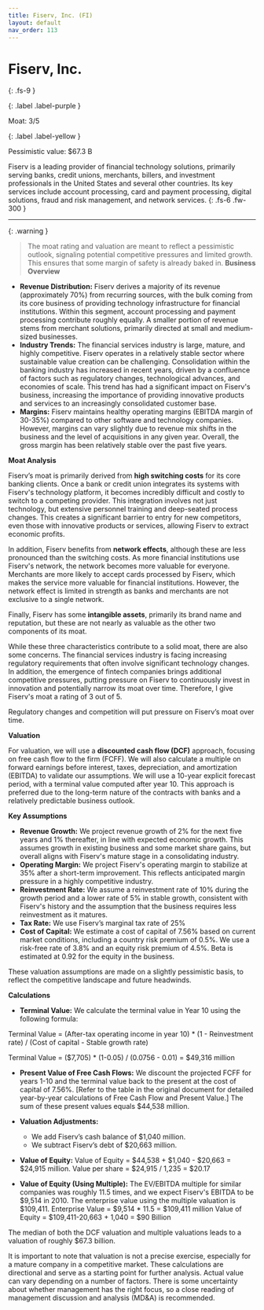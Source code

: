 ```yaml
---
title: Fiserv, Inc. (FI)
layout: default
nav_order: 113
---
```


# Fiserv, Inc.
{: .fs-9 }

{: .label .label-purple }

Moat: 3/5

{: .label .label-yellow }

Pessimistic value: $67.3 B

Fiserv is a leading provider of financial technology solutions, primarily serving banks, credit unions, merchants, billers, and investment professionals in the United States and several other countries. Its key services include account processing, card and payment processing, digital solutions, fraud and risk management, and network services.
{: .fs-6 .fw-300 }

---

{: .warning } 
>The moat rating and valuation are meant to reflect a pessimistic outlook, signaling potential competitive pressures and limited growth. This ensures that some margin of safety is already baked in.
**Business Overview**

* **Revenue Distribution:** Fiserv derives a majority of its revenue (approximately 70%) from recurring sources, with the bulk coming from its core business of providing technology infrastructure for financial institutions. Within this segment, account processing and payment processing contribute roughly equally. A smaller portion of revenue stems from merchant solutions, primarily directed at small and medium-sized businesses.
* **Industry Trends:** The financial services industry is large, mature, and highly competitive. Fiserv operates in a relatively stable sector where sustainable value creation can be challenging. Consolidation within the banking industry has increased in recent years, driven by a confluence of factors such as regulatory changes, technological advances, and economies of scale. This trend has had a significant impact on Fiserv's business, increasing the importance of providing innovative products and services to an increasingly consolidated customer base.
* **Margins:** Fiserv maintains healthy operating margins (EBITDA margin of 30-35%) compared to other software and technology companies. However, margins can vary slightly due to revenue mix shifts in the business and the level of acquisitions in any given year. Overall, the gross margin has been relatively stable over the past five years.

**Moat Analysis**

Fiserv’s moat is primarily derived from **high switching costs** for its core banking clients. Once a bank or credit union integrates its systems with Fiserv's technology platform, it becomes incredibly difficult and costly to switch to a competing provider. This integration involves not just technology, but extensive personnel training and deep-seated process changes.  This creates a significant barrier to entry for new competitors, even those with innovative products or services, allowing Fiserv to extract economic profits.

In addition, Fiserv benefits from **network effects**, although these are less pronounced than the switching costs.  As more financial institutions use Fiserv's network, the network becomes more valuable for everyone. Merchants are more likely to accept cards processed by Fiserv, which makes the service more valuable for financial institutions.  However, the network effect is limited in strength as banks and merchants are not exclusive to a single network.

Finally, Fiserv has some **intangible assets**, primarily its brand name and reputation, but these are not nearly as valuable as the other two components of its moat.  

While these three characteristics contribute to a solid moat, there are also some concerns. The financial services industry is facing increasing regulatory requirements that often involve significant technology changes.  In addition, the emergence of fintech companies brings additional competitive pressures, putting pressure on Fiserv to continuously invest in innovation and potentially narrow its moat over time.  Therefore, I give Fiserv's moat a rating of 3 out of 5.

<callout type="warning">
Regulatory changes and competition will put pressure on Fiserv’s moat over time.
</callout>

**Valuation**

For valuation, we will use a **discounted cash flow (DCF)** approach, focusing on free cash flow to the firm (FCFF).  We will also calculate a multiple on forward earnings before interest, taxes, depreciation, and amortization (EBITDA) to validate our assumptions. We will use a 10-year explicit forecast period, with a terminal value computed after year 10. This approach is preferred due to the long-term nature of the contracts with banks and a relatively predictable business outlook.

**Key Assumptions**

* **Revenue Growth:** We project revenue growth of 2% for the next five years and 1% thereafter, in line with expected economic growth. This assumes growth in existing business and some market share gains, but overall aligns with Fiserv's mature stage in a consolidating industry.
* **Operating Margin:** We project Fiserv's operating margin to stabilize at 35% after a short-term improvement. This reflects anticipated margin pressure in a highly competitive industry.
* **Reinvestment Rate:** We assume a reinvestment rate of 10% during the growth period and a lower rate of 5% in stable growth, consistent with Fiserv's history and the assumption that the business requires less reinvestment as it matures.
* **Tax Rate:** We use Fiserv’s marginal tax rate of 25%
* **Cost of Capital:** We estimate a cost of capital of 7.56% based on current market conditions, including a country risk premium of 0.5%. We use a risk-free rate of 3.8% and an equity risk premium of 4.5%. Beta is estimated at 0.92 for the equity in the business.

<callout type="note">
These valuation assumptions are made on a slightly pessimistic basis, to reflect the competitive landscape and future headwinds.
</callout>

**Calculations**

* **Terminal Value:** We calculate the terminal value in Year 10 using the following formula:

Terminal Value = (After-tax operating income in year 10) * (1 - Reinvestment rate) / (Cost of capital - Stable growth rate)

Terminal Value = ($7,705) * (1-0.05) / (0.0756 - 0.01) = $49,316 million

* **Present Value of Free Cash Flows:**  We discount the projected FCFF for years 1-10 and the terminal value back to the present at the cost of capital of 7.56%. 
[Refer to the table in the original document for detailed year-by-year calculations of Free Cash Flow and Present Value.] The sum of these present values equals $44,538 million.

* **Valuation Adjustments:**
    * We add Fiserv’s cash balance of $1,040 million.
    * We subtract Fiserv’s debt of $20,663 million.

* **Value of Equity:**
Value of Equity = $44,538 + $1,040 - $20,663 = $24,915 million.
Value per share = $24,915 / 1,235 = $20.17

* **Value of Equity (Using Multiple):** The EV/EBITDA multiple for similar companies was roughly 11.5 times, and we expect Fiserv's EBITDA to be $9,514 in 2010. The enterprise value using the multiple valuation is $109,411.
Enterprise Value = $9,514 \* 11.5 = $109,411 million
Value of Equity = $109,411-20,663 + 1,040 = $90 Billion

The median of both the DCF valuation and multiple valuations leads to a valuation of roughly $67.3 billion.

<callout type="important">
It is important to note that valuation is not a precise exercise, especially for a mature company in a competitive market. These calculations are directional and serve as a starting point for further analysis. Actual value can vary depending on a number of factors.
</callout>

<callout type="warning">
There is some uncertainty about whether management has the right focus, so a close reading of management discussion and analysis (MD&A) is recommended.
</callout>
